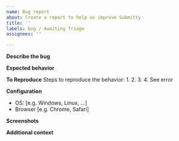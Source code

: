 ```yaml
---
name: Bug report
about: Create a report to help us improve Submitty
title: ''
labels: bug / Awaiting Triage
assignees: ''

---
```


**Describe the bug**
<!-- A clear and concise description of what the bug is. -->

**Expected behavior**
<!-- A clear and concise description of what you expected to happen. -->

**To Reproduce**
Steps to reproduce the behavior:
1. 
2. 
3. 
4. See error

**Configuration**
 - OS: [e.g. Windows, Linux, ...]
 - Browser [e.g. Chrome, Safari]

**Screenshots**
<!-- If applicable, add screenshots to help explain your problem. -->

**Additional context**
<!-- Add any other context about the problem here. -->

